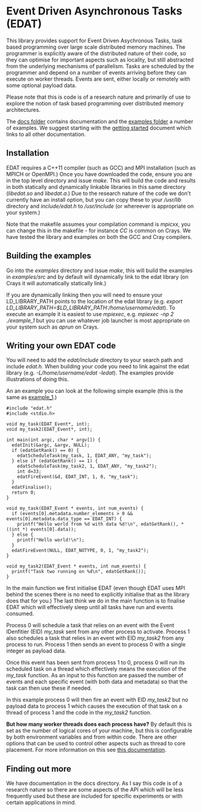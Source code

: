 # Event Driven Asynchronous Tasks (EDAT)

This library provides support for Event Driven Asychronous Tasks, task based programming over large scale distributed memory machines. The programmer is explicitly aware of the distributed nature of their code, so they can optimise for important aspects such as locality, but still abstracted from the underlying mechanisms of parallelism. Tasks are scheduled by the programmer and depend on a number of events arriving before they can execute on worker threads. Events are sent, either locally or remotely with some optional payload data.

Please note that this is code is of a research nature and primarily of use to explore the notion of task based programming over distributed memory architectures.

The <a href="https://github.com/EPCCed/edat/tree/master/docs">docs folder</a> contains documentation and the <a href="https://github.com/EPCCed/edat/tree/master/examples">examples folder</a> a number of examples. We suggest starting with the <a href="https://github.com/EPCCed/edat/blob/master/docs/getting_started.md">getting started</a> document which links to all other documentation.

## Installation

EDAT requires a C++11 compiler (such as GCC) and MPI installation (such as MPICH or OpenMPI.) Once you have downloaded the code, ensure you are in the top level directory and issue *make*. This will build the code and results in both statically and dynamically linkable libraries in this same directory (*libedat.so* and *libedat.a*.) Due to the research nature of the code we don't currently have an install option, but you can copy these to your */usr/lib* directory and *include/edat.h* to */usr/include* (or whereever is appropriate on your system.)

Note that the makefile assumes your compilation command is *mpicxx*, you can change this in the makefile - for instance *CC* is common on Crays. We have tested the library and examples on both the GCC and Cray compilers.

## Building the examples

Go into the *examples* directory and issue *make*, this will build the examples in *examples/src* and by default will dynamically link to the edat library (on Crays it will automatically statically link.) 

If you are dynamically linking then you will need to ensure your LD_LIBRARY_PATH points to the location of the edat library (e.g. *export LD_LIBRARY_PATH=$LD_LIBRARY_PATH:/home/username/edat*). To execute an example it is easiest to use *mpiexec*, e.g. *mpiexec -np 2 ./example_1* but you can use whatever job launcher is most appropriate on your system such as *aprun* on Crays.

## Writing your own EDAT code

You will need to add the *edat/include* directory to your search path and include *edat.h*. When building your code you need to link against the edat library (e.g. *-L/home/username/edat -ledat*). The examples provide illustrations of doing this.

An an example you can look at the following simple example (this is the same as <a href="https://github.com/EPCCed/edat/blob/master/examples/src/example_1.c">example_1</a>.)
```
#include "edat.h"
#include <stdio.h>

void my_task(EDAT_Event*, int);
void my_task2(EDAT_Event*, int);

int main(int argc, char * argv[]) {
  edatInit(&argc, &argv, NULL);
  if (edatGetRank() == 0) {
    edatScheduleTask(my_task, 1, EDAT_ANY, "my_task");
  } else if (edatGetRank() == 1) {
    edatScheduleTask(my_task2, 1, EDAT_ANY, "my_task2");
    int d=33;
    edatFireEvent(&d, EDAT_INT, 1, 0, "my_task");
  }
  edatFinalise();
  return 0;
}

void my_task(EDAT_Event * events, int num_events) {
  if (events[0].metadata.number_elements > 0 && events[0].metadata.data_type == EDAT_INT) {
    printf("Hello world from %d with data %d!\n", edatGetRank(), *((int *) events[0].data));
  } else {
    printf("Hello world!\n");
  }
  edatFireEvent(NULL, EDAT_NOTYPE, 0, 1, "my_task2");
}

void my_task2(EDAT_Event * events, int num_events) {
  printf("Task two running on %d\n", edatGetRank());
}
```

In the main function we first initialise EDAT (even though EDAT uses MPI behind the scenes there is no need to explicitly initialise that as the library does that for you.) The last think we do in the main function is to finalise EDAT which will effectively sleep until all tasks have run and events consumed.

Process 0 will schedule a task that relies on an event with the Event IDenfitier (EID) *my_task* sent from any other process to activate. Process 1 also schedules a task that relies in an event with EID *my_task2* from any process to run. Process 1 then sends an event to process 0 with a single integer as payload data.

Once this event has been sent from process 1 to 0, process 0 will run its scheduled task on a thread which effectively means the execution of the *my_task* function. As an input to this function are passed the number of events and each specific event (with both data and metadata) so that the task can then use these if needed. 

In this example process 0 will then fire an event with EID *my_task2* but no payload data to process 1 which causes the execution of that task on a thread of process 1 and the code in the *my_task2* function.

**But how many worker threads does each process have?** By default this is set as the number of logical cores of your machine, but this is configurable by both environment variables and from within code. There are other options that can be used to control other aspects such as thread to core placement. For more information on this see <a href="https://github.com/EPCCed/edat/blob/master/docs/environment_variables.md">this documentation</a>.

## Finding out more

We have documentation in the docs directory. As I say this code is of a research nature so there are some aspects of the API which will be less frequently used but these are included for specific experiments or with certain applications in mind. 
